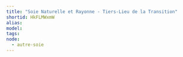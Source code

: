 ```yaml
---
title: "Soie Naturelle et Rayonne - Tiers-Lieu de la Transition"
shortid: HkFLMWxmW
alias: 
model: 
tags: 
node: 
  - autre-soie
--- 
```

 